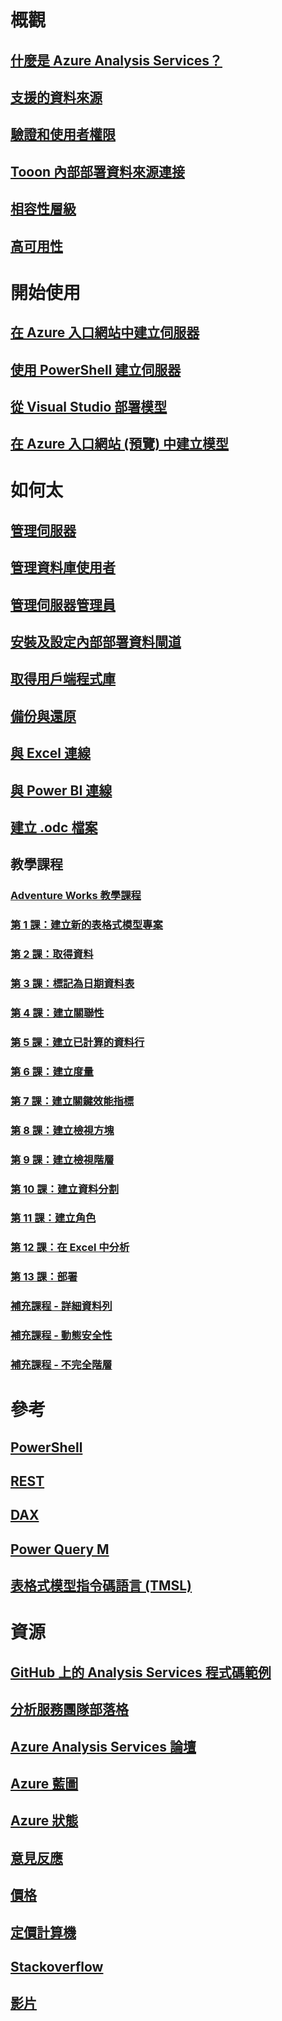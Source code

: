 # 概觀
## [什麼是 Azure Analysis Services？](analysis-services-overview.md)
## [支援的資料來源](analysis-services-datasource.md)
## [驗證和使用者權限](analysis-services-manage-users.md)
## [Tooon 內部部署資料來源連接](analysis-services-gateway.md)
## [相容性層級](analysis-services-compat-level.md)
## [高可用性](analysis-services-bcdr.md)

# 開始使用
## [在 Azure 入口網站中建立伺服器](analysis-services-create-server.md)
## [使用 PowerShell 建立伺服器](analysis-services-create-powershell.md)
## [從 Visual Studio 部署模型](analysis-services-deploy.md)
## [在 Azure 入口網站 (預覽) 中建立模型](analysis-services-create-model-portal.md)

# 如何太
## [管理伺服器](analysis-services-manage.md)
## [管理資料庫使用者](analysis-services-database-users.md)
## [管理伺服器管理員](analysis-services-server-admins.md)
## [安裝及設定內部部署資料閘道](analysis-services-gateway-install.md)
## [取得用戶端程式庫](analysis-services-data-providers.md)
## [備份與還原](analysis-services-backup.md)
## [與 Excel 連線](analysis-services-connect-excel.md)
## [與 Power BI 連線](analysis-services-connect-pbi.md)
## [建立 .odc 檔案](analysis-services-odc.md)
## 教學課程
### [Adventure Works 教學課程](tutorials/aas-adventure-works-tutorial.md)
### [第 1 課：建立新的表格式模型專案](tutorials/aas-lesson-1-create-a-new-tabular-model-project.md)
### [第 2 課：取得資料](tutorials/aas-lesson-2-get-data.md)
### [第 3 課：標記為日期資料表](tutorials/aas-lesson-3-mark-as-date-table.md) 
### [第 4 課：建立關聯性](tutorials/aas-lesson-4-create-relationships.md) 
### [第 5 課：建立已計算的資料行](tutorials/aas-lesson-5-create-calculated-columns.md)
### [第 6 課：建立度量](tutorials/aas-lesson-6-create-measures.md)  
### [第 7 課：建立關鍵效能指標](tutorials/aas-lesson-7-create-key-performance-indicators.md)  
### [第 8 課：建立檢視方塊](tutorials/aas-lesson-8-create-perspectives.md) 
### [第 9 課：建立檢視階層](tutorials/aas-lesson-9-create-hierarchies.md) 
### [第 10 課：建立資料分割](tutorials/aas-lesson-10-create-partitions.md) 
### [第 11 課：建立角色](tutorials/aas-lesson-11-create-roles.md)
### [第 12 課：在 Excel 中分析](tutorials/aas-lesson-12-analyze-in-excel.md)
### [第 13 課：部署](tutorials/aas-lesson-13-deploy.md)
### [補充課程 - 詳細資料列](tutorials/aas-supplemental-lesson-detail-rows.md)
### [補充課程 - 動態安全性](tutorials/aas-supplemental-lesson-dynamic-security.md)
### [補充課程 - 不完全階層](tutorials/aas-supplemental-lesson-ragged-hierarchies.md)  

# 參考
## [PowerShell](analysis-services-powershell.md)
## [REST](/rest/api/analysisservices)
## [DAX](https://msdn.microsoft.com/library/gg413422.aspx)
## [Power Query M](https://msdn.microsoft.com/library/mt211003.aspx)
## [表格式模型指令碼語言 (TMSL)](https://docs.microsoft.com/sql/analysis-services/tabular-model-scripting-language-tmsl-reference)

# 資源
## [GitHub 上的 Analysis Services 程式碼範例](https://github.com/Microsoft/Analysis-Services)
## [分析服務團隊部落格](https://blogs.msdn.microsoft.com/analysisservices/)
## [Azure Analysis Services 論壇](https://social.msdn.microsoft.com/Forums/en-US/home?forum=AzureAnalysisServices)
## [Azure 藍圖](https://azure.microsoft.com/roadmap/?category=intelligence-analytics)
## [Azure 狀態](https://azure.microsoft.com/status/)
## [意見反應](https://feedback.azure.com/forums/556165-azure-analysis-services)
## [價格](https://azure.microsoft.com/pricing/details/analysis-services/)
## [定價計算機](https://azure.microsoft.com/pricing/calculator/)
## [Stackoverflow](http://stackoverflow.com/questions/tagged/azure-analysis-services)
## [影片](https://azure.microsoft.com/resources/videos/index/?services=analysis-services&sort=newest)

